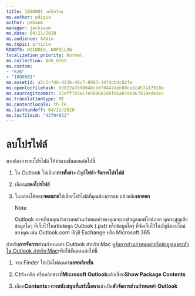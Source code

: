 ```yaml
---
title: 1800001 ลบโปรไฟล์
ms.author: pdigia
author: pebaum
manager: jackiesm
ms.date: 04/21/2020
ms.audience: Admin
ms.topic: article
ROBOTS: NOINDEX, NOFOLLOW
localization_priority: Normal
ms.collection: Adm_O365
ms.custom:
- "626"
- "1800001"
ms.assetid: a5c5cf46-d23b-40c7-8983-34fdcbdc02fe
ms.openlocfilehash: b3822a7b90048cb8f0447eeb80ca1c457a17918e
ms.sourcegitcommit: 55eff703a17e500681d8fa6a87eb067019ade3cc
ms.translationtype: MT
ms.contentlocale: th-TH
ms.lasthandoff: 04/22/2020
ms.locfileid: "43704852"
---
```

# <a name="delete-a-profile"></a>ลบโปรไฟล์

หากต้องการลบโปรไฟล์ ให้ทําตามขั้นตอนต่อไปนี้
  
1. ใน Outlook ให้เลือก**การตั้งค่า**\>บัญชี**ไฟล์**\>**จัดการโปรไฟล์**

2. เลือก**แสดงโปรไฟล์**

3. ในกล่องโต้ตอบ**จดหมาย**ให้เลือกโปรไฟล์ที่คุณต้องการลบ แล้วคลิก**เอาออก**

    > [!NOTE]
    > Outlook อาจเตือนคุณว่าการลบส่วนกําหนดค่าของคุณจะเอาข้อมูลออฟไลน์ออก คุณจะสูญเสียข้อมูลใดๆ ที่เก็บไว้ในแฟ้มข้อมูล Outlook (.pst) หรือข้อมูลใดๆ ที่จัดเก็บไว้ในบัญชีออนไลน์ของคุณ เช่น Outlook.com บัญชี Exchange หรือ Microsoft 365
  
สําหรับ**การจัดการ**ส่วนกําหนดค่า Outlook สําหรับ Mac ดู[จัดการส่วนกําหนดค่าหรือข้อมูลเฉพาะตัวใน Outlook สําหรับ Mac](https://support.office.com/article/fed2a955-74df-4a24-bef6-78a426958c4c.aspx)หรือใช้ขั้นตอนต่อไปนี้
  
1. จาก Finder ให้เปิดโฟลเดอร์**แอพพลิเคชั่น**

2. Ctrl+คลิก หรือคลิกขวาที่**Microsoft Outlook**แล้วเลือก**Show Package Contents**

3. เลือก**Contents**\>**การสนับสนุนที่แชร์เนื้อหา**แล้วเปิด**ตัวจัดการส่วนกําหนดค่า Outlook**
